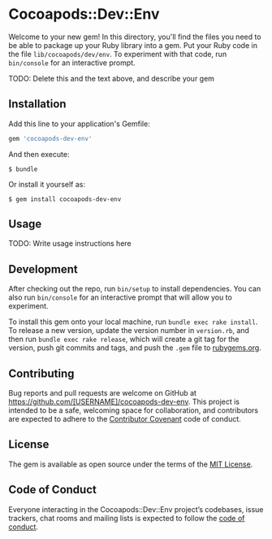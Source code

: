 # Cocoapods::Dev::Env

Welcome to your new gem! In this directory, you'll find the files you need to be able to package up your Ruby library into a gem. Put your Ruby code in the file `lib/cocoapods/dev/env`. To experiment with that code, run `bin/console` for an interactive prompt.

TODO: Delete this and the text above, and describe your gem

## Installation

Add this line to your application's Gemfile:

```ruby
gem 'cocoapods-dev-env'
```

And then execute:

    $ bundle

Or install it yourself as:

    $ gem install cocoapods-dev-env

## Usage

TODO: Write usage instructions here

## Development

After checking out the repo, run `bin/setup` to install dependencies. You can also run `bin/console` for an interactive prompt that will allow you to experiment.

To install this gem onto your local machine, run `bundle exec rake install`. To release a new version, update the version number in `version.rb`, and then run `bundle exec rake release`, which will create a git tag for the version, push git commits and tags, and push the `.gem` file to [rubygems.org](https://rubygems.org).

## Contributing

Bug reports and pull requests are welcome on GitHub at https://github.com/[USERNAME]/cocoapods-dev-env. This project is intended to be a safe, welcoming space for collaboration, and contributors are expected to adhere to the [Contributor Covenant](http://contributor-covenant.org) code of conduct.

## License

The gem is available as open source under the terms of the [MIT License](https://opensource.org/licenses/MIT).

## Code of Conduct

Everyone interacting in the Cocoapods::Dev::Env project’s codebases, issue trackers, chat rooms and mailing lists is expected to follow the [code of conduct](https://github.com/[USERNAME]/cocoapods-dev-env/blob/master/CODE_OF_CONDUCT.md).
